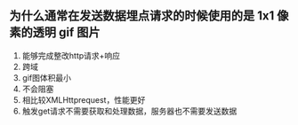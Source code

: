## 为什么通常在发送数据埋点请求的时候使用的是 1x1 像素的透明 gif 图片

1. 能够完成整改http请求+响应
2. 跨域
3. gif图体积最小
4. 不会阻塞
5. 相比较XMLHttprequest，性能更好
6. 触发get请求不需要获取和处理数据，服务器也不需要发送数据
